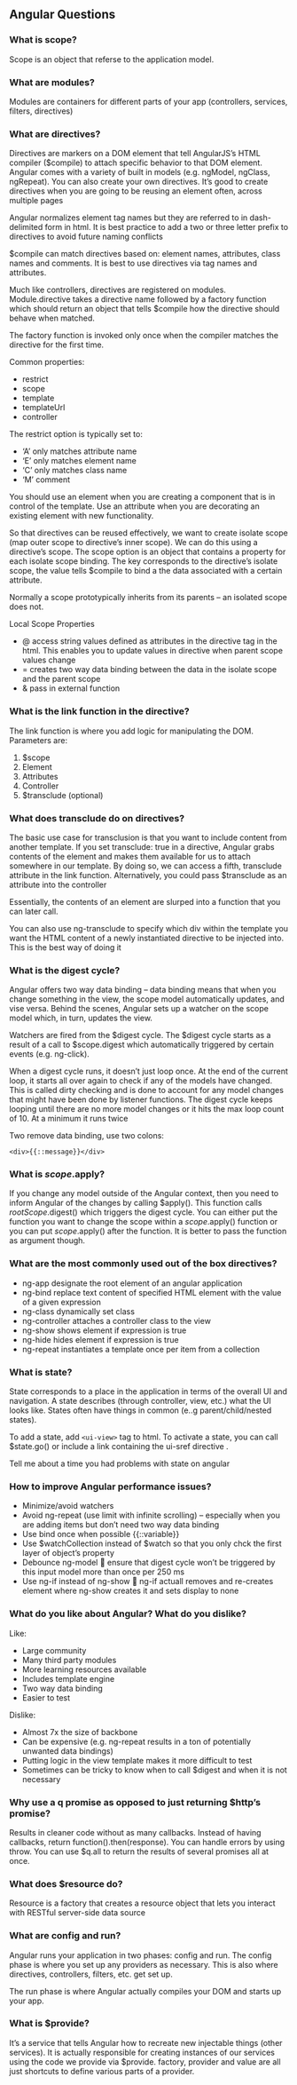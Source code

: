 ## Angular Questions

### What is scope?

Scope is an object that referse to the application model.

### What are modules?

Modules are containers for different parts of your app (controllers, services, filters, directives)

### What are directives?

Directives are markers on a DOM element that tell AngularJS’s HTML compiler ($compile) to attach specific behavior to that DOM element.  Angular comes with a variety of built in models (e.g. ngModel, ngClass, ngRepeat).  You can also create your own directives.  It’s good to create directives when you are going to be reusing an element often, across multiple pages

Angular normalizes element tag names but they are referred to in dash-delimited form in html.  It is best practice to add a two or three letter prefix to directives to avoid future naming conflicts

$compile can match directives based on: element names, attributes, class names and comments.  It is best to use directives via tag names and attributes.

Much like controllers, directives are registered on modules. Module.directive takes a directive name followed by a factory function which should return an object that tells $compile how the directive should behave when matched.

The factory function is invoked only once when the compiler matches the directive for the first time.

Common properties:
- restrict
- scope
- template
- templateUrl
- controller

The restrict option is typically set to:

- ‘A’ only matches attribute name
- ‘E’ only matches element name
- ‘C’ only matches class name
- ‘M’ comment

You should use an element when you are creating a component that is in control of the template.  Use an attribute when you are decorating an existing element with new functionality.

So that directives can be reused effectively, we want to create isolate scope (map outer scope to directive’s inner scope).  We can do this using a directive’s scope.  The scope option is an object that contains a property for each isolate scope binding.  The key corresponds to the directive’s isolate scope, the value tells $compile to bind a the data associated with a certain attribute.

Normally a scope prototypically inherits from its parents – an isolated scope does not.

Local Scope Properties

- @ access string values defined as attributes in the directive tag in the html.  This enables you to update values in directive when parent scope values change
- = creates two way data binding between the data in the isolate scope and the parent scope
- & pass in external function

### What is the link function in the directive?

The link function is where you add logic for manipulating the DOM.  Parameters are:
1. $scope
1. Element
1. Attributes
1. Controller
1. $transclude (optional)

### What does transclude do on directives?

The basic use case for transclusion is that you want to include content from another template.  If you set transclude: true in a directive, Angular grabs contents of the element and makes them available for us to attach somewhere in our template.  By doing so, we can access a fifth, transclude attribute in the link function.  Alternatively, you could pass $transclude as an attribute into the controller

Essentially, the contents of an element are slurped into a function that you can later call.  

You can also use ng-transclude to specify which div within the template you want the HTML content of a newly instantiated directive to be injected into.  This is the best way of doing it

### What is the digest cycle?

Angular offers two way data binding – data binding means that when you change something in the view, the scope model automatically updates, and vise versa.  Behind the scenes, Angular sets up a watcher on the scope model which, in turn, updates the view. 

Watchers are fired from the $digest cycle.  The $digest cycle starts as a result of a call to $scope.digest which automatically triggered by certain events (e.g. ng-click).

When a digest cycle runs, it doesn’t just loop once.  At the end of the current loop, it starts all over again to check if any of the models have changed.  This is called dirty checking and is done to account for any model changes that might have been done by listener functions.  The digest cycle keeps looping until there are no more model changes or it hits the max loop count of 10.   At a minimum it runs twice

Two remove data binding, use two colons:

    <div>{{::message}}</div>


### What is $scope.$apply?

If you change any model outside of the Angular context, then you need to inform Angular of the changes by calling $apply().  This function calls $rootScope.$digest() which triggers the digest cycle.  You can either put the function you want to change the scope within a $scope.$apply() function or you can put $scope.$apply() after the function. It is better to pass the function as argument though.

### What are the most commonly used out of the box directives?

- ng-app designate the root element of an angular application
- ng-bind replace text content of specified HTML element with the value of a given expression
- ng-class dynamically set class
- ng-controller attaches a controller class to the view
- ng-show shows element if expression is true
- ng-hide hides element if expression is true
- ng-repeat instantiates a template once per item from a collection

### What is state?

State corresponds to a place in the application in terms of the overall UI and navigation.  A state describes (through controller, view, etc.) what the UI looks like.  States often have things in common (e..g parent/child/nested states).

To add a state, add ``<ui-view>`` tag to html.  To activate a state, you can call $state.go() or include a link containing the ui-sref directive .

Tell me about a time you had problems with state on angular

### How to improve Angular performance issues?

- Minimize/avoid watchers
- Avoid ng-repeat (use limit with infinite scrolling) – especially when you are adding items but don’t need two way data binding
- Use bind once when possible {{::variable}}
- Use $watchCollection instead of $watch so that you only chck the first layer of object’s property
- Debounce ng-model  ensure that digest cycle won’t be triggered by this input model more than once per 250 ms
- Use ng-if instead of ng-show  ng-if actuall removes and re-creates element where ng-show creates it and sets display to none

### What do you like about Angular?  What do you dislike?

Like:
- Large community
- Many third party modules
- More learning resources available
- Includes template engine
- Two way data binding
- Easier to test

Dislike:
- Almost 7x the size of backbone
- Can be expensive (e.g. ng-repeat results in a  ton of  potentially unwanted data bindings)
- Putting logic in the view template makes it more difficult to test
- Sometimes can be tricky to know when to call $digest and when it is not necessary

### Why use a q promise as opposed to just returning $http’s promise?

Results in cleaner code without as many callbacks.  Instead of having callbacks, return function().then(response).  You can handle errors by using throw.  You can use $q.all to return the results of several promises all at once.

### What does $resource do?

Resource is a factory that creates a resource object that lets you interact with RESTful server-side data source

### What are config and run?

Angular runs your application in two phases: config and run.  The config phase is where you set up any providers as necessary.  This is also where directives, controllers, filters, etc. get set up.

The run phase is where Angular actually compiles your DOM and starts up your app.  

### What is $provide?

It’s a service that tells Angular how to recreate new injectable things (other services).  It is actually responsible for creating instances of our services using the code we provide via $provide.  factory,  provider and value are all just shortcuts to define various parts of a provider.
